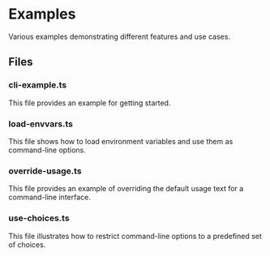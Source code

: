 # Examples

Various examples demonstrating different features and use cases.

## Files

### cli-example.ts
This file provides an example for getting started.

### load-envvars.ts
This file shows how to load environment variables and use them as command-line options.

### override-usage.ts
This file provides an example of overriding the default usage text for a command-line interface.

### use-choices.ts
This file illustrates how to restrict command-line options to a predefined set of choices.

